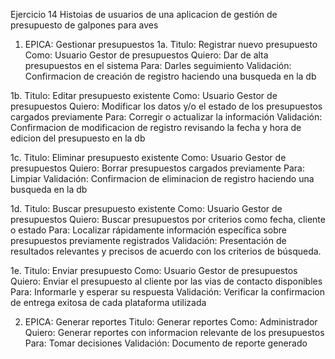 Ejercicio 14
Histoias de usuarios de una aplicacion de gestión de presupuesto de galpones para aves

1. EPICA: Gestionar presupuestos
1a. Titulo: Registrar nuevo presupuesto
	Como: Usuario Gestor de presupuestos
	Quiero: Dar de alta presupuestos en el sistema
	Para: Darles seguimiento
	Validación: Confirmacion de creación de registro haciendo una busqueda en la db

1b. Titulo: Editar presupuesto existente
	Como: Usuario Gestor de presupuestos
	Quiero: Modificar los datos y/o el estado de los presupuestos cargados previamente
	Para: Corregir o actualizar la información 
	Validación: Confirmacion de modificacion de registro revisando la fecha y hora de edicion del presupuesto en la db

1c. Titulo: Eliminar presupuesto existente
	Como: Usuario Gestor de presupuestos
	Quiero: Borrar presupuestos cargados previamente
	Para: Limpiar 
	Validación: Confirmacion de eliminacion de registro haciendo una busqueda en la db

1d. Titulo: Buscar presupuesto existente
	Como: Usuario Gestor de presupuestos
	Quiero: Buscar presupuestos por criterios como fecha, cliente o estado
	Para: Localizar rápidamente información específica sobre presupuestos previamente registrados
	Validación: Presentación de resultados relevantes y precisos de acuerdo con los criterios de búsqueda.

1e. Titulo: Enviar presupuesto
	Como: Usuario Gestor de presupuestos
	Quiero: Enviar el presupuesto al cliente por las vias de contacto disponibles
	Para: Informarle y esperar su respuesta
	Validación: Verificar la confirmacion de entrega exitosa de cada plataforma utilizada

2. EPICA: Generar reportes
Titulo: Generar reportes
	Como: Administrador
	Quiero: Generar reportes con informacion relevante de los presupuestos
	Para: Tomar decisiones
	Validación: Documento de reporte generado
